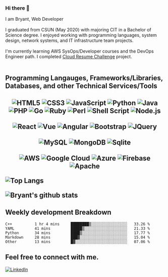 ### Hi there 👋
<p>
I am Bryant, Web Developer
<br />
<br />
I graduated from CSUN (May 2020) with majoring CIT in a Bachelor of Science degree. I enjoyed working with programming languages, system design, network systems, and IT infrastructure team projects. 
<br/>
<br/>
I'm currently learning AWS SysOps/Developer courses and the DevOps Engineer path. I completed <a href="https://blog.bryantconti.com/Cloud-Resume-Challenge/">Cloud Resume Challenge</a> project.
<br/>
<br/>
</p>

<h2> Programming Langauges, Frameworks/Libraries, Databases, and other Technical Services/Tools <h2>
<p align="center">
<img src="https://img.shields.io/badge/html5%20-%23E34F26.svg?&style=for-the-badge&logo=html5&logoColor=white" alt="HTML5" />
<img src="https://img.shields.io/badge/css3%20-%231572B6.svg?&style=for-the-badge&logo=css3&logoColor=white" alt="CSS3" />
<img src="https://img.shields.io/badge/javascript%20-%23323330.svg?&style=for-the-badge&logo=javascript&logoColor=%23F7DF1E" alt="JavaScript" />
<img src="https://img.shields.io/badge/python%20-%2314354C.svg?&style=for-the-badge&logo=python&logoColor=white" alt="Python" />
<img src="https://img.shields.io/badge/java-%23ED8B00.svg?&style=for-the-badge&logo=java&logoColor=white" alt="Java" />
<img src="https://img.shields.io/badge/php-%23777BB4.svg?&style=for-the-badge&logo=php&logoColor=white" alt="PHP" />
<img src="https://img.shields.io/badge/go-%2300ADD8.svg?&style=for-the-badge&logo=go&logoColor=white" alt="Go" />
<img src="https://img.shields.io/badge/ruby-%23CC342D.svg?&style=for-the-badge&logo=ruby&logoColor=white" alt="Ruby" />
<img src="https://img.shields.io/badge/perl-%2339457E.svg?&style=for-the-badge&logo=perl&logoColor=white" alt="Perl" />
<img src="https://img.shields.io/badge/shell_script%20-%23121011.svg?&style=for-the-badge&logo=gnu-bash&logoColor=white" alt="Shell Script" />
<img src="https://img.shields.io/badge/node.js%20-%2343853D.svg?&style=for-the-badge&logo=node.js&logoColor=white" alt="Node.js" />
<br />
<br />
<img src="https://img.shields.io/badge/react%20-%2320232a.svg?&style=for-the-badge&logo=react&logoColor=%2361DAFB" alt="React" />
<img src="https://img.shields.io/badge/vue%20-%2335495e.svg?&style=for-the-badge&logo=vue&logoColor=%234FC08D" alt="Vue" />
<img src="https://img.shields.io/badge/angular%20-%23DD0031.svg?&style=for-the-badge&logo=angular&logoColor=white" alt="Angular" />
<img src="https://img.shields.io/badge/bootstrap%20-%23563D7C.svg?&style=for-the-badge&logo=bootstrap&logoColor=white" alt="Bootstrap" />
<img src="https://img.shields.io/badge/jquery%20-%230769AD.svg?&style=for-the-badge&logo=jquery&logoColor=white" alt="JQuery" />
<br />
<br />
<img src="https://img.shields.io/badge/mysql-%2300f.svg?&style=for-the-badge&logo=mysql&logoColor=white" alt="MySQL" />
<img src ="https://img.shields.io/badge/MongoDB-%234ea94b.svg?&style=for-the-badge&logo=mongodb&logoColor=white" alt="MongoDB" />
<img src ="https://img.shields.io/badge/sqlite-%2307405e.svg?&style=for-the-badge&logo=sqlite&logoColor=white" alt="Sqlite" />
<br />
<br />
<img src="https://img.shields.io/badge/AWS%20-%23FF9900.svg?&style=for-the-badge&logo=amazon-aws&logoColor=white" alt="AWS" />
<img src="https://img.shields.io/badge/Google%20Cloud%20-%234285F4.svg?&style=for-the-badge&logo=google-cloud&logoColor=white" alt="Google Cloud" />
<img src="https://img.shields.io/badge/azure%20-%230072C6.svg?&style=for-the-badge&logo=azure-devops&logoColor=white" alt="Azure" />
<img src="https://img.shields.io/badge/firebase%20-%23039BE5.svg?&style=for-the-badge&logo=firebase" alt="Firebase" />
<img src="https://img.shields.io/badge/apache%20-%23D42029.svg?&style=for-the-badge&logo=apache&logoColor=white" alt="Apache" />
</p>


![Top Langs](https://github-readme-stats.vercel.app/api/top-langs/?username=bconti123&layout=compact&hide_title=true&count_private=true)


![Bryant's github stats](https://github-readme-stats.vercel.app/api?username=bconti123&show_icons=true&hide=stars&count_private=true)

<h2>Weekly development Breakdown</h2>
<!--START_SECTION:waka-->

```text
C++          1 hr 4 mins     ████████▒░░░░░░░░░░░░░░░░   33.26 %
YAML         41 mins         █████▒░░░░░░░░░░░░░░░░░░░   21.33 %
Python       34 mins         ████▒░░░░░░░░░░░░░░░░░░░░   17.77 %
Markdown     28 mins         ███▓░░░░░░░░░░░░░░░░░░░░░   15.04 %
Other        13 mins         █▓░░░░░░░░░░░░░░░░░░░░░░░   07.06 %
```

<!--END_SECTION:waka-->
  
<h2> Feel free to connect with me. </h2>
<p>
<a href="https://www.linkedin.com/in/bryant-conti/" target="_blank"><img src="https://img.shields.io/badge/linkedin-%230077B5.svg?&style=for-the-badge&logo=linkedin&logoColor=white" alt="LinkedIn" /></a>
</p>







<!--
**bconti123/bconti123** is a ✨ _special_ ✨ repository because its `README.md` (this file) appears on your GitHub profile.

Here are some ideas to get you started:

- 🔭 I’m currently working on ...
- 🌱 I’m currently learning ...
- 👯 I’m looking to collaborate on ...
- 🤔 I’m looking for help with ...
- 💬 Ask me about ...
- 📫 How to reach me: ...
- 😄 Pronouns: ...
- ⚡ Fun fact: ...
-->
